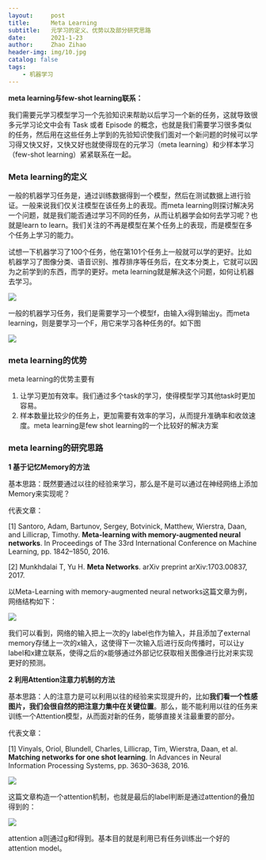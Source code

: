 ```yaml
---
layout:     post
title:      Meta Learning
subtitle:   元学习的定义、优势以及部分研究思路
date:       2021-1-23
author:     Zhao Zihao
header-img: img/10.jpg
catalog: false
tags:
    - 机器学习
---
```


**meta learning与few-shot learning联系：**

我们需要元学习模型学习一个先验知识来帮助以后学习一个新的任务，这就导致很多元学习论文中会有  Task 或者 Episode 的概念，也就是我们需要学习很多类似的任务，然后用在这些任务上学到的先验知识使我们面对一个新问题的时候可以学习得又快又好，又快又好也就使得现在的元学习（meta learning）和少样本学习（few-shot learning）紧紧联系在一起。



### Meta learning的定义

​		 一般的机器学习任务是，通过训练数据得到一个模型，然后在测试数据上进行验证。一般来说我们仅关注模型在该任务上的表现。而meta learning则探讨解决另一个问题，就是我们能否通过学习不同的任务，从而让机器学会如何去学习呢？也就是learn to learn。我们关注的不再是模型在某个任务上的表现，而是模型在多个任务上学习的能力。

​		试想一下机器学习了100个任务，他在第101个任务上一般就可以学的更好。比如机器学习了图像分类、语音识别、推荐排序等任务后，在文本分类上，它就可以因为之前学到的东西，而学的更好。meta learning就是解决这个问题，如何让机器去学习。

![](https://tva1.sinaimg.cn/large/008eGmZEly1gmxn76tm5aj30iv0agafz.jpg)

一般的机器学习任务，我们是需要学习一个模型f，由输入x得到输出y。而meta learning，则是要学习一个F，用它来学习各种任务的f。如下图

![](https://tva1.sinaimg.cn/large/008eGmZEly1gmxx2ga8znj30iq07odi7.jpg)



### meta learning的优势

meta learning的优势主要有

1. 让学习更加有效率。我们通过多个task的学习，使得模型学习其他task时更加容易。
2. 样本数量比较少的任务上，更加需要有效率的学习，从而提升准确率和收敛速度。meta learning是few shot learning的一个比较好的解决方案



### meta learning的研究思路

**1 基于记忆Memory的方法**

基本思路：既然要通过以往的经验来学习，那么是不是可以通过在神经网络上添加Memory来实现呢？

代表文章：

[1] Santoro, Adam, Bartunov, Sergey, Botvinick, Matthew, Wierstra, Daan, and Lillicrap, Timothy. **Meta-learning with memory-augmented neural networks**. In Proceedings of The 33rd International Conference on Machine Learning, pp. 1842–1850, 2016.

[2] Munkhdalai T, Yu H. **Meta Networks**. arXiv preprint arXiv:1703.00837, 2017.

以Meta-Learning with memory-augmented neural networks这篇文章为例，网络结构如下：

![](https://tva1.sinaimg.cn/large/008eGmZEly1gmxx9p4mndj30jq05r762.jpg)

我们可以看到，网络的输入把上一次的y label也作为输入，并且添加了external memory存储上一次的x输入，这使得下一次输入后进行反向传播时，可以让y label和x建立联系，使得之后的x能够通过外部记忆获取相关图像进行比对来实现更好的预测。



**2 利用Attention注意力机制的方法**

基本思路：人的注意力是可以利用以往的经验来实现提升的，比如**我们看一个性感图片，我们会很自然的把注意力集中在关键位置**。那么，能不能利用以往的任务来训练一个Attention模型，从而面对新的任务，能够直接关注最重要的部分。

代表文章：

[1] Vinyals, Oriol, Blundell, Charles, Lillicrap, Tim, Wierstra, Daan, et al. **Matching networks for one shot learning**. In Advances in Neural Information Processing Systems, pp. 3630–3638, 2016.

![](https://tva1.sinaimg.cn/large/008eGmZEly1gmxxdb7vs1j30j60chaey.jpg)

这篇文章构造一个attention机制，也就是最后的label判断是通过attention的叠加得到的：

![](https://tva1.sinaimg.cn/large/008eGmZEly1gmxxdfpxzcj304d01w74a.jpg)

attention a则通过g和f得到。基本目的就是利用已有任务训练出一个好的attention model。

